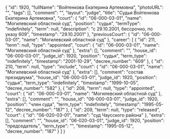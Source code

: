 {
    "id": 1920,
    "fullName": "Войтенкова Екатерина Артемовна",
    "photoURL": "",
    "tags": [],
    "comment": "",
    "layout": "judge",
    "title": "Судья Войтенкова Екатерина Артемовна",
    "court": {
        "id": "06-000-03-01",
        "name": "Могилевский областной суд",
        "position": "судья",
        "termType": "indefinitely",
        "term": null,
        "description": "c 29.10.2001, бессрочно, по указу 609",
        "timestamp": "29.10.2001"
    },
    "previousCourt": {
        "id": "06-000-03-01",
        "name": "Могилевский областной суд"
    },
    "career": [
        {
            "id": 211,
            "term": null,
            "type": "appointed",
            "court": {
                "id": "06-000-03-01",
                "name": "Могилевский областной суд"
            },
            "extra": [],
            "comment": "",
            "house_id": "06-000-03-01",
            "judge_id": 1920,
            "position": "судья",
            "term_type": "indefinitely",
            "timestamp": "2001-10-29",
            "decree_number": "609"
        },
        {
            "id": 210,
            "term": null,
            "type": "include",
            "court": {
                "id": "06-000-03-01",
                "name": "Могилевский областной суд"
            },
            "extra": [],
            "comment": "состав президиума",
            "house_id": "06-000-03-01",
            "judge_id": 1920,
            "position": "судья",
            "term_type": "indefinitely",
            "timestamp": "1999-10-05",
            "decree_number": "582"
        },
        {
            "id": 208,
            "term": null,
            "type": "appointed",
            "court": {
                "id": "06-000-03-01",
                "name": "Могилевский областной суд"
            },
            "extra": [],
            "comment": "",
            "house_id": "06-000-03-01",
            "judge_id": 1920,
            "position": "член суда",
            "term_type": "indefinitely",
            "timestamp": "1995-05-12",
            "decree_number": "187"
        },
        {
            "id": 209,
            "term": null,
            "type": "released",
            "court": {
                "id": "06-020-03-01",
                "name": "суд Чаусского района"
            },
            "extra": [],
            "comment": "",
            "house_id": "06-020-03-01",
            "judge_id": 1920,
            "position": "председатель",
            "term_type": "",
            "timestamp": "1995-05-12",
            "decree_number": "187"
        }
    ]
}